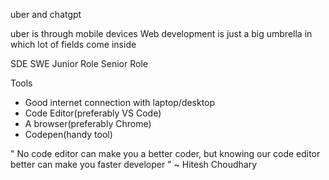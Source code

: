 uber and chatgpt

uber is through mobile devices
Web development is just a big umbrella in which lot of fields come inside 

SDE 
SWE
Junior Role
Senior Role

Tools
- Good internet connection with laptop/desktop
- Code Editor(preferably VS Code)
- A browser(preferably Chrome)
- Codepen(handy tool)



" No code editor can make you
a better coder, but knowing
our code editor better can
make you faster developer " 
            ~ Hitesh Choudhary
